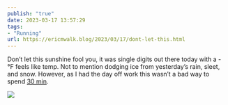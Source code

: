 ```yaml
---
publish: "true"
date: 2023-03-17 13:57:29
tags:
- "Running"
url: https://ericmwalk.blog/2023/03/17/dont-let-this.html
---
```

Don’t let this sunshine fool you, it was single digits out there today with a -°F feels like temp. Not to mention dodging ice from yesterday’s rain, sleet, and snow. However, as I had the day off work this wasn’t a bad way to spend [30 min](http://www.strava.com/activities/8731114657).

![](https://ericmwalk.blog/uploads/2023/f9363cf170.jpg)